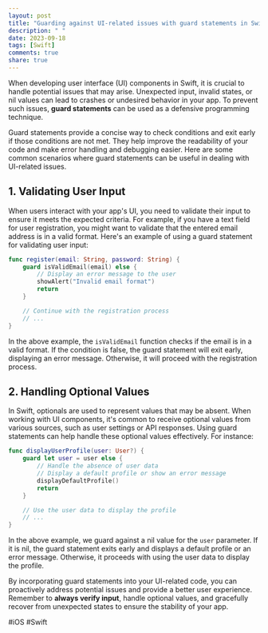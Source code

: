 ```yaml
---
layout: post
title: "Guarding against UI-related issues with guard statements in Swift"
description: " "
date: 2023-09-18
tags: [Swift]
comments: true
share: true
---
```


When developing user interface (UI) components in Swift, it is crucial to handle potential issues that may arise. Unexpected input, invalid states, or nil values can lead to crashes or undesired behavior in your app. To prevent such issues, **guard statements** can be used as a defensive programming technique.

Guard statements provide a concise way to check conditions and exit early if those conditions are not met. They help improve the readability of your code and make error handling and debugging easier. Here are some common scenarios where guard statements can be useful in dealing with UI-related issues.

## 1. Validating User Input

When users interact with your app's UI, you need to validate their input to ensure it meets the expected criteria. For example, if you have a text field for user registration, you might want to validate that the entered email address is in a valid format. Here's an example of using a guard statement for validating user input:

```swift
func register(email: String, password: String) {
    guard isValidEmail(email) else {
        // Display an error message to the user
        showAlert("Invalid email format")
        return
    }

    // Continue with the registration process
    // ...
}
```

In the above example, the `isValidEmail` function checks if the email is in a valid format. If the condition is false, the guard statement will exit early, displaying an error message. Otherwise, it will proceed with the registration process.

## 2. Handling Optional Values

In Swift, optionals are used to represent values that may be absent. When working with UI components, it's common to receive optional values from various sources, such as user settings or API responses. Using guard statements can help handle these optional values effectively. For instance:

```swift
func displayUserProfile(user: User?) {
    guard let user = user else {
        // Handle the absence of user data
        // Display a default profile or show an error message
        displayDefaultProfile()
        return
    }

    // Use the user data to display the profile
    // ...
}
```

In the above example, we guard against a nil value for the `user` parameter. If it is nil, the guard statement exits early and displays a default profile or an error message. Otherwise, it proceeds with using the user data to display the profile.

By incorporating guard statements into your UI-related code, you can proactively address potential issues and provide a better user experience. Remember to **always verify input**, handle optional values, and gracefully recover from unexpected states to ensure the stability of your app.

#iOS #Swift